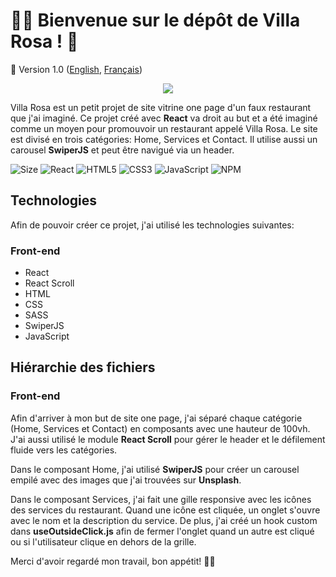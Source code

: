 # :cook: Bienvenue sur le dépôt de Villa Rosa ! :bouquet:
🚀 Version 1.0 ([English](https://github.com/axel-lgt/villa-rosa/blob/master/README.md), [Français](https://github.com/axel-lgt/villa-rosa/blob/master/README.fr.md))

<p align="center"><img src="https://media.giphy.com/media/LVPILwcWdXs32Zq1vN/giphy.gif"></img></p>

Villa Rosa est un petit projet de site vitrine one page d'un faux restaurant que j'ai imaginé. Ce projet créé avec **React** va droit au but et a été imaginé comme un moyen pour promouvoir un restaurant appelé Villa Rosa. Le site est divisé en trois catégories: Home, Services et Contact. Il utilise aussi un carousel **SwiperJS** et peut être navigué via un header.

![Size](https://github-size-badge.herokuapp.com/axel-lgt/museek.svg)
![React](https://img.shields.io/badge/react-%2320232a.svg?style=for-the-badge&logo=react&logoColor=%2361DAFB)
![HTML5](https://img.shields.io/badge/html5-%23E34F26.svg?style=for-the-badge&logo=html5&logoColor=white)
![CSS3](https://img.shields.io/badge/css3-%231572B6.svg?style=for-the-badge&logo=css3&logoColor=white)
![JavaScript](https://img.shields.io/badge/javascript-%23323330.svg?style=for-the-badge&logo=javascript&logoColor=%23F7DF1E) 
![NPM](https://img.shields.io/badge/NPM-%23000000.svg?style=for-the-badge&logo=npm&logoColor=white)

## Technologies
Afin de pouvoir créer ce projet, j'ai utilisé les technologies suivantes:


### Front-end
- React
- React Scroll
- HTML
- CSS
- SASS
- SwiperJS
- JavaScript

## Hiérarchie des fichiers

### Front-end

Afin d'arriver à mon but de site one page, j'ai séparé chaque catégorie (Home, Services et Contact) en composants avec une hauteur de 100vh. J'ai aussi utilisé le module **React Scroll** pour gérer le header et le défilement fluide vers les catégories.

Dans le composant Home, j'ai utilisé **SwiperJS** pour créer un carousel empilé avec des images que j'ai trouvées sur **Unsplash**.

Dans le composant Services, j'ai fait une gille responsive avec les icônes des services du restaurant. Quand une icône est cliquée, un onglet s'ouvre avec le nom et la description du service. De plus, j'ai créé un hook custom dans **useOutsideClick.js** afin de fermer l'onglet quand un autre est cliqué ou si l'utilisateur clique en dehors de la grille.

Merci d'avoir regardé mon travail, bon appétit! :cook:
